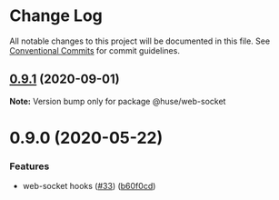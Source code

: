 # Change Log

All notable changes to this project will be documented in this file.
See [Conventional Commits](https://conventionalcommits.org) for commit guidelines.

## [0.9.1](https://github.com/ecomfe/react-hooks/compare/@huse/web-socket@0.9.0...@huse/web-socket@0.9.1) (2020-09-01)

**Note:** Version bump only for package @huse/web-socket





# 0.9.0 (2020-05-22)


### Features

* web-socket hooks ([#33](https://github.com/ecomfe/react-hooks/issues/33)) ([b60f0cd](https://github.com/ecomfe/react-hooks/commit/b60f0cdcb614cd58c94f5362e7ce70f3ed1844ed))
